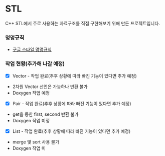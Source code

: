 # STL
C++ STL에서 주로 사용하는 자료구조를 직접 구현해보기 위해 만든 프로젝트입니다.

### 명명규칙
* [구글 스타일 명명규칙](https://google.github.io/styleguide/cppguide.html#General_Naming_Rules)

### 작업 현황(추가해 나갈 예정)
* [X] Vector - 작업 완료(추후 상황에 따라 빠진 기능이 있다면 추가 예정)
* 2차원 Vector 선언은 가능하나 반환 불가
* Doxygen 작업 예정

* [X] Pair - 작업 완료(추후 상황에 따라 빠진 기능이 있다면 추가 예정)
* get을 동한 first, second 반환 불가
* Doxygen 작업 미정

* [X] List - 작업 완료(추후 상황에 따라 빠진 기능이 있다면 추가 예정)
* merge 및 sort 사용 불가
* Doxygen 작업 미
